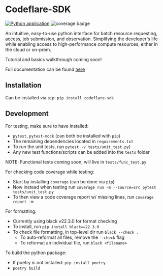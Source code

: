 # Codeflare-SDK

[![Python application](https://github.com/project-codeflare/codeflare-sdk/actions/workflows/python-app.yml/badge.svg?branch=main)](https://github.com/project-codeflare/codeflare-sdk/actions/workflows/python-app.yml)
![coverage badge](./coverage.svg)

An intuitive, easy-to-use python interface for batch resource requesting, access, job submission, and observation. Simplifying the developer's life while enabling access to high-performance compute resources, either in the cloud or on-prem.

Tutorial and basics walkthrough coming soon!

Full documentation can be found [here](https://project-codeflare.github.io/codeflare-sdk/)

## Installation

Can be installed via `pip`: `pip install codeflare-sdk`

## Development

For testing, make sure to have installed:
 - `pytest`, `pytest-mock` (can both be installed with `pip`)
 - The remaining dependencies located in `requirements.txt`
 - To run the unit tests, run `pytest -v tests/unit_test.py`)
 - Any new test functions/scripts can be added into the `tests` folder

NOTE: Functional tests coming soon, will live in `tests/func_test.py`

For checking code coverage while testing:
 - Start by installing `coverage` (can be done via `pip`)
 - Now instead when testing run `coverage run -m --source=src pytest tests/unit_test.py`
 - To then view a code coverage report w/ missing lines, run `coverage report -m`

For formatting:
 - Currently using black v22.3.0 for format checking
 - To install, run `pip install black==22.3.0`
 - To check file formatting, in top-level dir run `black --check .`
   - To auto-reformat all files, remove the `--check` flag
   - To reformat an individual file, run `black <filename>`

To build the python package:
 - If poetry is not installed: `pip install poetry`
 - `poetry build`
